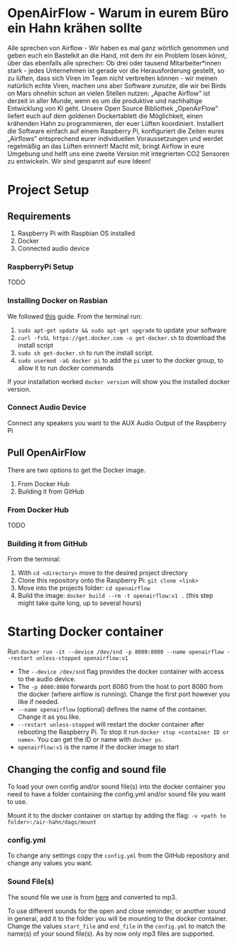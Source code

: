# OpenAirFlow - Warum in eurem Büro ein Hahn krähen sollte
Alle sprechen von Airflow - Wir haben es mal ganz wörtlich genommen und geben euch ein Bastelkit an die Hand, mit dem ihr ein Problem lösen könnt, über das ebenfalls alle sprechen: Ob drei oder tausend Mitarbeiter*innen stark - jedes Unternehmen ist gerade vor die Herausforderung gestellt, so zu lüften, dass sich Viren im Team nicht verbreiten können - wir meinen natürlich echte Viren, machen uns aber Software zunutze, die wir bei Birds on Mars ohnehin schon an vielen Stellen nutzen: „Apache Airflow” ist derzeit in aller Munde, wenn es um die produktive und nachhaltige Entwicklung von KI geht. Unsere Open Source Bibliothek „OpenAirFlow” liefert euch auf dem goldenen Dockertablett die Möglichkeit, einen krähenden Hahn zu programmieren, der euer Lüften koordiniert. Installiert die Software einfach auf einem Raspberry Pi, konfiguriert die Zeiten eures „Airflows” entsprechend eurer individuellen Voraussetzungen und werdet regelmäßig an das Lüften erinnert! Macht mit, bringt Airflow in eure Umgebung und helft uns eine zweite Version mit integrierten CO2 Sensoren zu entwickeln. Wir sind gespannt auf eure Ideen!


# Project Setup
## Requirements
1. Raspberry Pi with Raspbian OS installed
2. Docker
3. Connected audio device

### RaspberryPi Setup
TODO

### Installing Docker on Rasbian
We followed [this](https://phoenixnap.com/kb/docker-on-raspberry-pi) guide. From the terminal run:

1. `sudo apt-get update && sudo apt-get upgrade` to update your software
2. `curl -fsSL https://get.docker.com -o get-docker.sh` to download the install script
3. `sudo sh get-docker.sh` to run the install script.
4. `sudo usermod -aG docker pi` to add the `pi` user to the docker group, to allow it to run docker commands

If your installation worked `docker version` will show you the installed docker version.

### Connect Audio Device
Connect any speakers you want to the AUX Audio Output of the Raspberry Pi

## Pull OpenAirFlow
There are two options to get the Docker image.
1. From Docker Hub
2. Building it from GitHub

### From Docker Hub
TODO

### Building it from GitHub
From the terminal:
1. With `cd <directory>` move to the desired project directory
2. Clone this repository onto the Raspberry Pi: `git clone <link>`
3. Move into the projects folder: `cd openairflow`
4. Build the image: `docker build --rm -t openairflow:v1 .` (this step might take quite long, up to several hours)

# Starting Docker container
Run `docker run -it --device /dev/snd -p 8080:8080 --name openairflow --restart unless-stopped openairflow:v1`

- The `--device /dev/snd` flag provides the docker container with access to the audio device.
- The `-p 8080:8080` forwards port 8080 from the host to port 8080 from the docker (where airflow is running). Change the first port however you like if needed.
- `--name openairflow` (optional) defines the name of the container. Change it as you like.
- `--restart unless-stopped` will restart the docker container after rebooting the Raspberry Pi. To stop it run `docker stop <container ID or name>`. You can get the ID or name with `docker ps`.
- `openairflow:v1` is the name if the docker image to start

## Changing the config and sound file
To load your own config and/or sound file(s) into the docker container you need to have a folder containing the config.yml and/or sound file you want to use.

Mount it to the docker container on startup by adding the flag: `-v <path to folder>:/air-hahn/dags/mount`
### config.yml
To change any settings copy the `config.yml` from the GitHub repository and change any values you want.

### Sound File(s)
The sound file we use is from [here](https://freesound.org/people/Lydmakeren/sounds/510906/) and converted to mp3.

To use different sounds for the open and close reminder, or another sound in general, add it to the folder you will be mounting to the docker container. Change the values `start_file` and `end_file` in the `config.yml` to match the name(s) of your sound file(s). As by now only mp3 files are supported.
